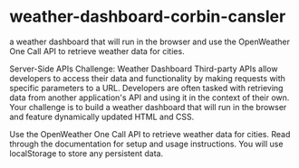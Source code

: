 # weather-dashboard-corbin-cansler
a weather dashboard that will run in the browser and use the OpenWeather One Call API to retrieve weather data for cities.

Server-Side APIs Challenge: Weather Dashboard
Third-party APIs allow developers to access their data and functionality by making requests with specific parameters to a URL. Developers are often tasked with retrieving data from another application's API and using it in the context of their own. Your challenge is to build a weather dashboard that will run in the browser and feature dynamically updated HTML and CSS.

Use the OpenWeather One Call API  to retrieve weather data for cities. Read through the documentation for setup and usage instructions. You will use localStorage to store any persistent data.

